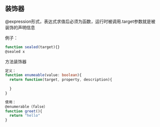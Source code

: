 ## 装饰器

@expression形式，表达式求值后必须为函数，运行时被调用.target参数就是被装饰的声明信息

例子：

```typescript
function sealed(target){}
@sealed x
```

方法装饰器

```typescript
定义：
function enumeable(value: boolean){
  return function(target, property, description){
    
  }
}

使用：
@enumerable（false）
function greet(){
  return "hello"
}
```

